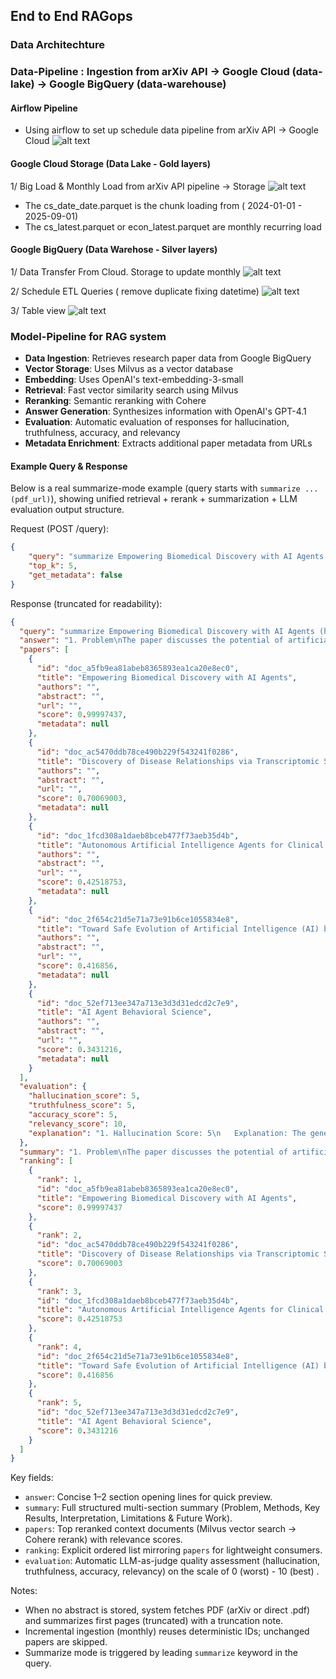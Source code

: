 ## End to End RAGops 

### Data Architechture 



### Data-Pipeline  : Ingestion from arXiv API -> Google Cloud (data-lake) -> Google BigQuery (data-warehouse) 



#### Airflow Pipeline 
- Using airflow to set up schedule data pipeline from arXiv API -> Google Cloud 
![alt text](images/image.png) 


#### Google Cloud Storage (Data Lake - Gold layers)
1/ Big Load & Monthly Load from arXiv API pipeline -> Storage 
![alt text](images/storage.png) 

- The cs_date_date.parquet is the chunk loading from ( 2024-01-01 - 2025-09-01)
- The cs_latest.parquet or econ_latest.parquet are monthly recurring load 



#### Google BigQuery (Data Warehose - Silver layers) 
1/ Data Transfer From Cloud. Storage to update monthly 
![alt text](images/image-2.png)

2/ Schedule ETL Queries ( remove duplicate fixing datetime)
![alt text](images/image-3.png)

3/ Table view 
![alt text](images/image-1.png)



### Model-Pipeline for RAG system 

- **Data Ingestion**: Retrieves research paper data from Google BigQuery
- **Vector Storage**: Uses Milvus as a vector database
- **Embedding**: Uses OpenAI's text-embedding-3-small 
- **Retrieval**: Fast vector similarity search using Milvus
- **Reranking**: Semantic reranking with Cohere
- **Answer Generation**: Synthesizes information with OpenAI's GPT-4.1
- **Evaluation**: Automatic evaluation of responses for hallucination, truthfulness, accuracy, and relevancy
- **Metadata Enrichment**: Extracts additional paper metadata from URLs 

#### Example Query & Response

Below is a real summarize-mode example (query starts with `summarize ... (pdf_url)`), showing unified retrieval + rerank + summarization + LLM evaluation output structure.

Request (POST /query):
```json
{
	"query": "summarize Empowering Biomedical Discovery with AI Agents (http://arxiv.org/pdf/2404.02831v2)",
	"top_k": 5,
	"get_metadata": false
}
```

Response (truncated for readability):
```json
{
  "query": "summarize Empowering Biomedical Discovery with AI Agents (http://arxiv.org/pdf/2404.02831v2)",
  "answer": "1. Problem\nThe paper discusses the potential of artificial intelligence (AI) agents in accelerating biomedical discovery. The authors argue that while current AI models are proficient in analyzing large datasets and automating repetitive tasks, they lack the ability to generate novel hypotheses, a critical aspect of scientific discovery.",
  "papers": [
    {
      "id": "doc_a5fb9ea81abeb8365893ea1ca20e8ec0",
      "title": "Empowering Biomedical Discovery with AI Agents",
      "authors": "",
      "abstract": "",
      "url": "",
      "score": 0.99997437,
      "metadata": null
    },
    {
      "id": "doc_ac5470ddb78ce490b229f543241f0286",
      "title": "Discovery of Disease Relationships via Transcriptomic Signature Analysis   Powered by Agentic AI",
      "authors": "",
      "abstract": "",
      "url": "",
      "score": 0.70069003,
      "metadata": null
    },
    {
      "id": "doc_1fcd308a1daeb8bceb477f73aeb35d4b",
      "title": "Autonomous Artificial Intelligence Agents for Clinical Decision Making   in Oncology",
      "authors": "",
      "abstract": "",
      "url": "",
      "score": 0.42518753,
      "metadata": null
    },
    {
      "id": "doc_2f654c21d5e71a73e91b6ce1055834e8",
      "title": "Toward Safe Evolution of Artificial Intelligence (AI) based   Conversational Agents to Support Adolescent Mental and Sexual Health   Knowledge Discovery",
      "authors": "",
      "abstract": "",
      "url": "",
      "score": 0.416856,
      "metadata": null
    },
    {
      "id": "doc_52ef713ee347a713e3d3d31edcd2c7e9",
      "title": "AI Agent Behavioral Science",
      "authors": "",
      "abstract": "",
      "url": "",
      "score": 0.3431216,
      "metadata": null
    }
  ],
  "evaluation": {
    "hallucination_score": 5,
    "truthfulness_score": 5,
    "accuracy_score": 5,
    "relevancy_score": 10,
    "explanation": "1. Hallucination Score: 5\n   Explanation: The generated answer seems to provide a detailed summary of the paper \"Empowering Biomedical Discovery with AI Agents\". However, without the actual content of the paper or its abstract, it's impossible to verify if all the information in the answer is directly supported by the documents. Therefore, a neutral score of 5 is given.\n\n2. Truthfulness Score: 5\n   Explanation: Similar to the hallucination score, without the actual content of the paper or its abstract, it's impossible to verify the factual correctness of the information in the answer. Therefore, a neutral score of 5 is given.\n\n3. Accuracy Score: 5\n   Explanation: The accuracy of the answer in terms of correctly interpreting and representing the information from the documents cannot be determined due to the lack of content in the retrieved documents. Therefore, a neutral score of 5 is given.\n\n4. Relevancy Score: 10\n   Explanation: The answer is highly relevant to the user's query. The user asked for a summary of the paper \"Empowering Biomedical Discovery with AI Agents\", and the generated answer provides a detailed summary of the paper, covering various aspects such as the problem, methods, key results, interpretation/significance, and limitations & future work.\n\nOverall Assessment: The generated answer seems to be a comprehensive and well-structured summary of the paper \"Empowering Biomedical Discovery with AI Agents\". However, due to the lack of content in the retrieved documents, it's impossible to verify the hallucination, truthfulness, and accuracy of the information in the answer. The answer is highly relevant to the user's query."
  },
  "summary": "1. Problem\nThe paper discusses the potential of artificial intelligence (AI) agents in accelerating biomedical discovery. The authors argue that while current AI models are proficient in analyzing large datasets and automating repetitive tasks, they lack the ability to generate novel hypotheses, a critical aspect of scientific discovery.\n\n2. Methods\nThe authors propose a new approach where AI agents are integrated with human expertise, large language models (LLMs), machine learning (ML) tools, and experimental platforms to form a compound AI system. These AI agents are designed to formulate biomedical hypotheses, evaluate them critically, characterize their uncertainty, and use this information to refine their scientific knowledge bases.\n\n3. Key Results\nThe authors suggest that AI agents can impact various areas of biomedical research, including virtual cell simulation, programmable control of phenotypes, and the design of cellular circuits. They can also assist in developing new therapies by predicting the effects of genetic modifications or drug treatments on cell behavior.\n\n4. Interpretation / Significance\nThe integration of AI agents in biomedical research could lead to significant advancements in the field. By combining human creativity and expertise with AI's analytical capabilities, these agents can accelerate discovery workflows, making them faster and more resource-efficient. They can also provide insights that might not have been possible using ML alone.\n\n5. Limitations & Future Work\nThe authors acknowledge that there are ethical considerations and challenges associated with the use of AI agents in biomedical research. These include the potential for harm if AI agents are allowed to make changes in environments through ML tools or calls to experimental platforms. There is also a need for large experimental datasets that cover diverse use cases beyond the current focus on a few biomedical domains. Future work should focus on addressing these challenges and ensuring responsible implementation of AI agents in biomedical research. Note: Source text appears partial/truncated.",
  "ranking": [
    {
      "rank": 1,
      "id": "doc_a5fb9ea81abeb8365893ea1ca20e8ec0",
      "title": "Empowering Biomedical Discovery with AI Agents",
      "score": 0.99997437
    },
    {
      "rank": 2,
      "id": "doc_ac5470ddb78ce490b229f543241f0286",
      "title": "Discovery of Disease Relationships via Transcriptomic Signature Analysis   Powered by Agentic AI",
      "score": 0.70069003
    },
    {
      "rank": 3,
      "id": "doc_1fcd308a1daeb8bceb477f73aeb35d4b",
      "title": "Autonomous Artificial Intelligence Agents for Clinical Decision Making   in Oncology",
      "score": 0.42518753
    },
    {
      "rank": 4,
      "id": "doc_2f654c21d5e71a73e91b6ce1055834e8",
      "title": "Toward Safe Evolution of Artificial Intelligence (AI) based   Conversational Agents to Support Adolescent Mental and Sexual Health   Knowledge Discovery",
      "score": 0.416856
    },
    {
      "rank": 5,
      "id": "doc_52ef713ee347a713e3d3d31edcd2c7e9",
      "title": "AI Agent Behavioral Science",
      "score": 0.3431216
    }
  ]
}
```

Key fields:
- `answer`: Concise 1–2 section opening lines for quick preview.
- `summary`: Full structured multi-section summary (Problem, Methods, Key Results, Interpretation, Limitations & Future Work).
- `papers`: Top reranked context documents (Milvus vector search → Cohere rerank) with relevance scores.
- `ranking`: Explicit ordered list mirroring `papers` for lightweight consumers.
- `evaluation`: Automatic LLM-as-judge quality assessment (hallucination, truthfulness, accuracy, relevancy) on the scale of 0 (worst) - 10 (best) .

Notes:
- When no abstract is stored, system fetches PDF (arXiv or direct .pdf) and summarizes first pages (truncated) with a truncation note.
- Incremental ingestion (monthly) reuses deterministic IDs; unchanged papers are skipped.
- Summarize mode is triggered by leading `summarize` keyword in the query.